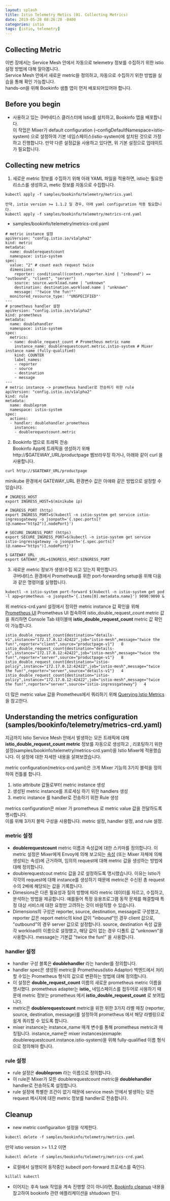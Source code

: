 ```yaml
---
layout: splash
title: Istio Telemetry Metics (01. Collecting Metrics)
date: 2019-05-28 08:26:28 -0400
categories: istio
tags: [istio, telemetry]
---
```


## Collecting Metric
이번 장에서는 Service Mesh 안에서 자동으로 telemetry 정보를 수집하기 위한 istio 설정 방법에 대해 알아봅니다.  
Service Mesh 안에서 새로운 metric을 정의하고, 자동으로 수집하기 위한 방법을 실습을 통해 확인 가능합니다.  
hands-on을 위해 Bookinfo 샘플 앱이 먼저 배포되어있어야 합니다.  

## Before you begin
- 사용하고 있는 쿠버네티스 클러스터에 Istio를 설치하고, Bookinfo 앱을 배포합니다.  
이 작업은 Mixer가 default configuration (–configDefaultNamespace=istio-system) 으로 설정하여 기본 네임스페이스(istio-system)에 설치된 것으로 가정하고 진행합니다. 만약 다른 설정값을 사용하고 있다면, 위 기본 설정으로 업데이트가 필요합니다.

## Collecting new metrics
1. 새로운 metric 정보를 수집하기 위해 아래 YAML 파일을 적용하면, istio는 필요한 리소스를 생성하고, metic 정보를 자동으로 수집합니다.
```
kubectl apply -f samples/bookinfo/telemetry/metrics.yaml

만약, istio version >= 1.1.2 일 경우, 아래 yaml configuration 적용 필요합니다.
kubectl apply -f samples/bookinfo/telemetry/metrics-crd.yaml
```
- samples/bookinfo/telemetry/metrics-crd.yaml
```
# metric instance 설정
apiVersion: "config.istio.io/v1alpha2"
kind: metric
metadata:
  name: doublerequestcount
  namespace: istio-system
spec:
  value: "2" # count each request twice
  dimensions:
    reporter: conditional((context.reporter.kind | "inbound") == "outbound", "client", "server")
    source: source.workload.name | "unknown"
    destination: destination.workload.name | "unknown"
    message: '"twice the fun!"'
  monitored_resource_type: '"UNSPECIFIED"'
---
# prometheus handler 설정
apiVersion: "config.istio.io/v1alpha2"
kind: prometheus
metadata:
  name: doublehandler
  namespace: istio-system
spec:
  metrics:
  - name: double_request_count # Prometheus metric name
    instance_name: doublerequestcount.metric.istio-system # Mixer instance name (fully-qualified)
    kind: COUNTER
    label_names:
    - reporter
    - source
    - destination
    - message
---
# metric instance -> prometheus handler로 전송하기 위한 rule
apiVersion: "config.istio.io/v1alpha2"
kind: rule
metadata:
  name: doubleprom
  namespace: istio-system
spec:
  actions:
  - handler: doublehandler.prometheus
    instances:
    - doublerequestcount.metric
``` 
2. Bookinfo 앱으로 트래픽 전송  
Bookinfo App에 트래픽을 생성하기 위해 http://$GATEWAY_URL/productpage 웹브라우징 하거나, 아래와 같이 curl 을 사용합니다.
```
curl http://$GATEWAY_URL/productpage
```  
minikube 환경에서 GATEWAY_URL 환경변수 값은 아애롸 같은 방법으로 설정할 수 있습니다.
```
# INGRESS_HOST
export INGRESS_HOST=$(minikube ip)

# INGRESS_PORT (http)
export INGRESS_PORT=$(kubectl -n istio-system get service istio-ingressgateway -o jsonpath='{.spec.ports[?(@.name=="http2")].nodePort}')

# SECURE_INGRESS_PORT (https)
export SECURE_INGRESS_PORT=$(kubectl -n istio-system get service istio-ingressgateway -o jsonpath='{.spec.ports[?(@.name=="https")].nodePort}')

$ GATEWAY_URL
export GATEWAY_URL=$INGRESS_HOST:$INGRESS_PORT
```
3. 새로운 metric 정보가 생생/수집 되고 있는지 확인합니다.  
쿠버네티스 환경에서 Prometheus를 위한 port-forwarding setup을 위해 다음과 같은 명령어를 실행합니다.

```
kubectl -n istio-system port-forward $(kubectl -n istio-system get pod -l app=prometheus -o jsonpath='{.items[0].metadata.name}') 9090:9090 &
```

위 metrics-crd.yaml 설정에서 정의한 metric instance 값 확인을 위해 <a href="http://localhost:9090/graph#%5B%7B%22range_input%22%3A%221h%22%2C%22expr%22%3A%22istio_double_request_count%22%2C%22tab%22%3A1%7D%5D">Prometheus UI</a>  Prometheus UI 접속하여 istio_double_request_count metric 값을 쿼리하면 Console Tab 테이블에 **istio_double_request_count** metric 값 확인이 가능합니다.

```
istio_double_request_count{destination="details-v1",instance="172.17.0.12:42422",job="istio-mesh",message="twice the fun!",reporter="client",source="productpage-v1"}   8
istio_double_request_count{destination="details-v1",instance="172.17.0.12:42422",job="istio-mesh",message="twice the fun!",reporter="server",source="productpage-v1"}   8
istio_double_request_count{destination="istio-policy",instance="172.17.0.12:42422",job="istio-mesh",message="twice the fun!",reporter="server",source="details-v1"}   4
istio_double_request_count{destination="istio-policy",instance="172.17.0.12:42422",job="istio-mesh",message="twice the fun!",reporter="server",source="istio-ingressgateway"}   4
```

더 많은 metric value 값을 Prometheus에서 쿼리하기 위해 [Querying Istio Metrics]("http://istio.io/docs/tasks/telemetry/metrics/querying-metrics)을 참고한다.

## Understanding the metrics configuration (samples/bookinfo/telemetry/metrics-crd.yaml)
지금까지 Istio Service Mesh 안에서 발생하는 모든 트래픽에 대해 **istio_double_request_count metric** 정보를 자동으로 생성하고 , 리포팅하기 위한 설정(samples/bookinfo/telemetry/metrics-crd.yaml)을 Istio Mixer에 적용했습니다. 이 설정에 대한 자세한 내용을 살펴보겠습니다.

metric configuration(metrics-crd.yaml)은 크게 Mixer 기능의 3가지 블럭을 정의하여 컨틀롤 합니다.
1. istio attribute 값들로부터 metric instance 생성
2. 생성된 metric instance를 프로세싱 하기 위한 handlers 생성
3. metric instance 를 handler로 전송하기 위한 Rule 생성

metrics configuration은 mixer 가 prometheus 로 metric value 값을 전달하도록 명시합니다.  
이를 위해 3가지 블럭 구성을 사용합니다. metric 설정, handler 설정, and rule 설정.

### metric 설정
- **doublerequestcount** metric 이름과 속성값에 대한 스키마를 정의합니다. 이 metric 설정은 Mixer에게 Envoy에 의해 보고되는 [속성](https://istio.io/docs/reference/config/policy-and-telemetry/attribute-vocabulary/) (또는 Mixer 자체에 의해 생성되는 속성)에 근거하여, 임의의 request에 대해 metric 값을 생성하는 방법에 대해 정의합니다.
-  doublerequestcout metric 값을 2로 설정하도록 명시했습니다. 이유는 Istio가 각각의 request에 대해 instance를 생성하기 때문에 metric은 수신된 총 request 수의 2배에 해당되는 값을 기록합니다.
- Dimesions은 다른 필요성과 질의 방향에 따라 metric 데이터를 자르고, 수집하고, 분석하는 방법을 제공합니다. 예를들어 특정 응용프로그램 동작 문제를 해결할때 특정 대상 서비스에 대한 요청만 고려하는 것이 바람직할 수 있습니다.
- Dimensions의 구성은 reporter, source, destination, message로 구성했고, reporter 값은 report metric의 kind 값이 "inbound"인 경우 client 값으로, "outbound"의 경우 server 값으로 설정합니다. source, destination 속성 값을 각 workload의 이름으로 설정했고, 해당 값이 없는 경우 디폴트 값 "unknown"을 사용합니다. message는 기본값 "twice the fun!" 을 사용합니다.

### handler 설정
- handler 구성 블록은 **doublehandler** 라는 hander를 정의합니다.
- handler spec은 생성된 metric을 Prometheus(Istio Adaptor) 백엔드에서 처리 할 수있는 Prometheus 형식의 값으로 변환하는 방법에 대해 정의합니다.
- 이 설정은 **double_request_count** 이름의 새로운 prometheus metric 이름을 명시했다. prometheus adapter는 **istio_** 네임스페이스를 접두어로 사용하기 때문애 metric 정보는 prometheus 에서 **istio_double_request_count** 로 보여집니다.
- metric은 **doublerequestcount** metric을 위한 위한 3가지 라벨 매칭 (reporter, source, destination, message)를 설정하여 prometheus 에서 해당 라벨링으로 쉽게 쿼리할 수 있도록 합니다.
- mixer instance는 instance_name 매개 변수를 통해 prometheus metric과 매칭됩니다. instance_name은 mixer instances(exmaple: doublerequestcount.instance.istio-system)을 위해 fully-qualified 이름 형식으로 정의해야 합니다.

### rule 설정
- rule 설정은 **doubleprom** 라는 이름으로 정의합니다.
- 이 rule은 Mixer가 모든 doublerequestcount metric을 **doublehandler** handler로 전송하도록 설정합니다.
- rule 설정에 특별한 조건이 없기 때문에 service mesh 안에서 발생하는 모든 request 메시지에 대한 metric 정보를 handler로 전송합니다.

## Cleanup
- new metric configuraiton 설정을 삭제한다.
```
kubectl delete -f samples/bookinfo/telemetry/metrics.yaml
```
만약 istio version >= 1.1.2 이면
```
kubectl delete -f samples/bookinfo/telemetry/metrics-crd.yaml
```
- 로컬에서 실행되어 동작중인 kubectl port-forward 프로세스를 죽인다.
```
killall kubectl
```
- 이어지는 후속 task 작업을 계속 진행할 것이 아니라면, <a href="https://istio.io/docs/examples/bookinfo/#cleanup">Bookinfo cleanup</a> 내용을 참고하여 bookinfo 관련 애플리케이션을 shtudown 한다.
